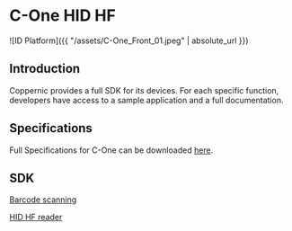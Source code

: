 C-One HID HF
============

![ID Platform]({{ "/assets/C-One_Front_01.jpeg" | absolute_url }})

Introduction
------------

Coppernic provides a full SDK for its devices. For each specific function, developers have access to a sample application and a full documentation.

Specifications
--------------

Full Specifications for C-One can be downloaded [here](https://www.coppernic.fr/wp-content/uploads/Documentation/C-one/specification-c-one-fr.pdf).

SDK
---
[Barcode scanning](https://github.com/Coppernic/ScanSample)

[HID HF reader](https://github.com/Coppernic/HidHfSample)
